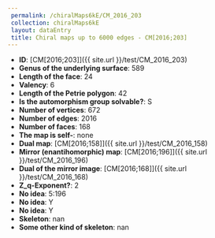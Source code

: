 ```yaml
--- 
 permalink: /chiralMaps6kE/CM_2016_203 
 collection: chiralMaps6kE
 layout: dataEntry
 title: Chiral maps up to 6000 edges - CM[2016;203]
---
```


- **ID**: [CM[2016;203]]({{ site.url }}/test/CM_2016_203)
- **Genus of the underlying surface**: 589
- **Length of the face**: 24
- **Valency**: 6
- **Length of the Petrie polygon**: 42
- **Is the automorphism group solvable?**: S
- **Number of vertices**: 672
- **Number of edges**: 2016
- **Number of faces**: 168
- **The map is self-**: none
- **Dual map**: [CM[2016;158]]({{ site.url }}/test/CM_2016_158)
- **Mirror (enantihomorphic) map**: [CM[2016;196]]({{ site.url }}/test/CM_2016_196)
- **Dual of the mirror image**: [CM[2016;168]]({{ site.url }}/test/CM_2016_168)
- **Z_q-Exponent?**: 2
- **No idea**:  5:196
- **No idea**: Y
- **No idea**: Y
- **Skeleton**: nan
- **Some other kind of skeleton**: nan
